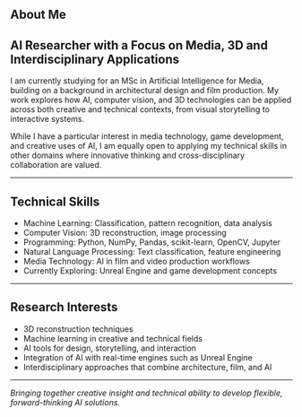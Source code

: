 ## About Me

## AI Researcher with a Focus on Media, 3D and Interdisciplinary Applications

I am currently studying for an MSc in Artificial Intelligence for Media, building on a background in architectural design and film production. My work explores how AI, computer vision, and 3D technologies can be applied across both creative and technical contexts, from visual storytelling to interactive systems.

While I have a particular interest in media technology, game development, and creative uses of AI, I am equally open to applying my technical skills in other domains where innovative thinking and cross-disciplinary collaboration are valued.

---

## Technical Skills

- Machine Learning: Classification, pattern recognition, data analysis
- Computer Vision: 3D reconstruction, image processing
- Programming: Python, NumPy, Pandas, scikit-learn, OpenCV, Jupyter
- Natural Language Processing: Text classification, feature engineering
- Media Technology: AI in film and video production workflows
- Currently Exploring: Unreal Engine and game development concepts

---

## Research Interests

- 3D reconstruction techniques
- Machine learning in creative and technical fields
- AI tools for design, storytelling, and interaction
- Integration of AI with real-time engines such as Unreal Engine
- Interdisciplinary approaches that combine architecture, film, and AI

---

*Bringing together creative insight and technical ability to develop flexible, forward-thinking AI solutions.*
